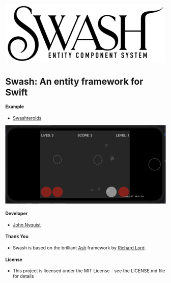![Swash](images/swash.png)

# Swash: An entity framework for Swift

#### Example
- [Swashteroids](https://github.com/johnrnyquist/Swashteroids)


![Swashteroids](images/swashteroids.png)

#### Developer
- [John Nyquist](https://linkedin.com/in/nyquist)

#### Thank You
- Swash is based on the brilliant [Ash](https://github.com/richardlord/Ash) framework by [Richard Lord](https://richardlord.net). 

#### License
- This project is licensed under the MIT License - see the LICENSE.md file for details
